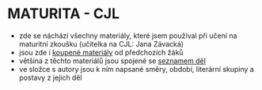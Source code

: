 # MATURITA - CJL
- zde se náchází všechny materiály, které jsem používal při učení na maturitní zkoušku (učitelka na CJL: Jana Závacká)
- jsou zde i [koupené materiály](https://github.com/PetrMikenda/Maturita-CJL/tree/main/%C4%8CD/Other) od předchozích žáků
- většina z těchto materiálů jsou spojené se [seznamem děl](https://github.com/PetrMikenda/Maturita-CJL/blob/main/Seznam%20d%C4%9Bl.docx)
- ve složce s autory jsou k ním napsané směry, období, literární skupiny a postavy z jejich děl
